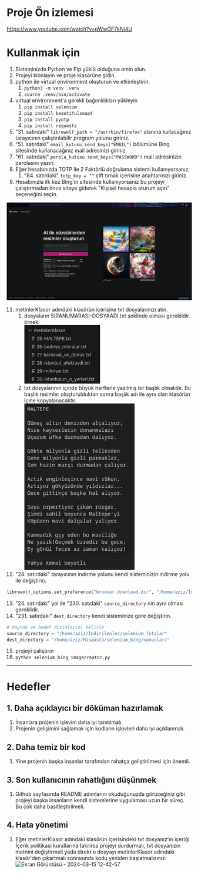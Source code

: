 # Proje Ön izlemesi
https://www.youtube.com/watch?v=pWwOF7kNi4U

# Kullanmak için 
1. Sisteminizde Python ve Pip yüklü olduğuna emin olun.
2. Projeyi klonlayın ve proje klasörüne gidin.
3. python ile virtual environment oluşturun ve etkinleştirin.
	1. `python3 -m venv .venv`
	2. `source .venv/bin/activate`
4. virtual environment'a gerekli bağımlılıkları yükleyin
   1. `pip install selenium`
   2. `pip install beautifulsoup4`
   3. `pip install pyotp`
   4. `pip install requests` 
5. "31. satırdaki" `librewolf_path = "/usr/bin/firefox"` alanına kullacağınız tarayıcının çalıştırılabilir program yolunu giriniz.
6. "51. satırdaki" `email_kutusu.send_keys("EMAIL")` bölümüne Bing sitesinde kullanacağınız mail adresinizi giriniz.
7. "61. satırdaki" `parola_kutusu.send_keys("PASSWORD")` mail adresinizin parolasını yazın.
8. Eğer hesabınızda TOTP ile 2 Faktörlü doğrulama sistemi kullanıyorsanız;
	1. "84. satırdaki" `totp_key = ""` çift tırnak içerisine anahtarınızı giriniz.
9. Hesabınızla ilk kez Bing'in sitesinde kullanıyorsanız bu projeyi çalıştırmadan önce siteye giderek "Kişisel hesapla oturum açın" seçeneğini seçin.

 <img src="./readme_assets/bing_site.png">

11. metinlerKlasor adındaki klasörün içerisine txt dosyalarınızı atın. 
	1. dosyaların SIRANUMARASI-DOSYAADI.txt şeklinde olması gereklidir. 
	örnek:  <br> <img src="./readme_assets/ornek_metinlerKlasor.png">
	3. txt dosyalarının içinde büyük harflerle yazılmış bir başlık olmalıdır. Bu başlık resimler oluşturulduktan sonra başlık adı ile aynı olan klasörün içine kopyalanacaktır.
	<br> <img src="readme_assets/ornek_Metin.png">
12. "24. satırdaki" tarayıcının indirme yolunu kendi sisteminizin indirme yolu ile değiştirin.

```python
librewolf_options.set_preference("browser.download.dir", "/home/aziz/İndirilenler/selenium_fotolar")  # İndirme dizini
```

13. "24. satırdaki" yol ile "230. satıdaki" `source_directory` nin aynı olması gereklidir.
14. "231. satırdaki" `dest_directory` kendi sisteminize göre değiştirin.

```python
# Kaynak ve hedef dizinlerini belirle
source_directory = "/home/aziz/İndirilenler/selenium_fotolar"
dest_directory = "/home/aziz/Masaüstü/selenium_bing/sonuclar/"
```

15. projeyi çalıştırın
   1. `python selenium_bing_imagecreator.py`
      
<hr>

# Hedefler

## 1. Daha açıklayıcı bir döküman hazırlamak
   1. İnsanlara projenin işlevini daha iyi tanıtılmalı.
   2. Projenin gelişimini sağlamak için kodların işlevleri daha iyi açıklanmalı.

## 2. Daha temiz bir kod
   1. Yine projenin başka insanlar tarafından rahatça geliştirilmesi için önemli.

## 3. Son kullanıcının rahatlığını düşünmek
   1. Github sayfasında README adımlarını okuduğunuzda görüceğiniz gibi projeyi başka insanların kendi sistemlerine uygulaması uzun bir süreç. Bu çok daha basitleştirilmeli.

## 4. Hata yönetimi
   1. Eğer metinlerKlasor adındaki klasörün içerisindeki txt dosyanız'ın içeriği İçerik politikası kurallarına takılırsa projeyi durdurmalı, txt dosyanızın metnini değiştirmeli yada direkt o dosyayı metinlerKlasor adındaki klasör'den çıkartmalı sonrasında kodu yeniden başlatmalısınız.
![Ekran Görüntüsü - 2024-03-15 12-42-57](https://github.com/AzizEmir/Selenium-Bing-Image-Create/assets/101357256/0c1fb80f-02e7-4dd9-85e8-be8ad563e273)

